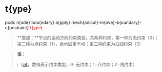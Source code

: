 # t{ype}
pcdc n{ode} bou{ndary} a{pply} mech{anical}-m{ove}-b{oundary}-c{onstraint} <span style='color: red;'>t{ype}</span>
> **描述：**节点的运动方向约束类型。共两种约束，第一种为无约束（0）；第二种为点约束（1），表示固定不动；第三种约束为沿线约束（2）

> 
> **值：**
> 
> i（[int](数据类型/int/)，数值表示约束类型，0=无约束；1=点约束；2=线约束）

